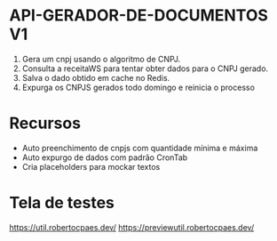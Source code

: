 # API-GERADOR-DE-DOCUMENTOS V1

1. Gera um cnpj usando o algoritmo de CNPJ.
2. Consulta a receitaWS para tentar obter dados para o CNPJ gerado.
3. Salva o dado obtido em cache no Redis.
4. Expurga os CNPJS gerados todo domingo e reinicia o processo

# Recursos

- Auto preenchimento de cnpjs com quantidade mínima e máxima
- Auto expurgo de dados com padrão CronTab
- Cria placeholders para mockar textos

# Tela de testes

https://util.robertocpaes.dev/
https://previewutil.robertocpaes.dev/